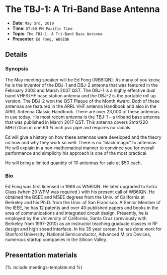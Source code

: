 # The TBJ-1: A Tri-Band Base Antenna

* **Date**: `May 3rd, 2019`
* **Time**: `07:00 PM Pacific Time`
* **Topic**: `The TBJ-1: A Tri-Band Base Antenna`
* **Presenter**: `Ed Fong, WB6IQN`

## Details

### Synopsis

The May meeting speaker will be Ed Fong (WB6IQN).  As many of you know, he is the inventor of the DBJ-1 and DBJ-2 antenna that was featured in the February 2003 and March 2007 QST.  The DBJ-1 is a highly effective dual band VHF/UHF base station antenna and the DBJ-2 is the portable roll up version.  The DBJ-2 won the QST Plaque of the Month Award. Both of these antennas are featured in the ARRL VHF antenna Handbook and also in the ARRL Antenna Classic Handbook.  There are over 23,000 of these antennas in use today.  His most recent antenna is the TBJ-1 – a triband base antenna that was published in March 2017 QST. This antenna covers 2mtr/220 MHz/70cm in one 6ft ¾ inch pvc pipe and requires no radials.

Ed will give a history on how these antennas were developed and the theory on how and why they work so well.  There is no “black magic” to antennas.  He will explain in a non-mathematical manner to convince you for overall performance and simplicity his approach is one of the most practical.

He will bring a limited quantity of 10 antennas for sale at $50 each. 

### Bio

Ed Fong was first licensed in 1968 as WN6IQN.  He later upgraded to Extra Class (when 20 WPM was required ) with his present call of WB6IQN.  He obtained the BSEE and MSEE degrees from the Univ. of California at Berkeley and his Ph.D. from the Univ. of San Francisco.  A Senior Member of the IEEE, he has 12 patents and over 40  published papers and books in the area of communications and integrated circuit design.  Presently, he is employed by the University of California,  Santa Cruz (previously with Berkeley from 1997-2010) as an instructor teaching graduate classes in RF design and high speed interface.  In his 35 year career, he has done work for Stanford University, National Semiconductor, Advanced Micro Devices, numerous startup companies in the Silicon Valley.


## Presentation materials

{% include meetings-template.md %}

